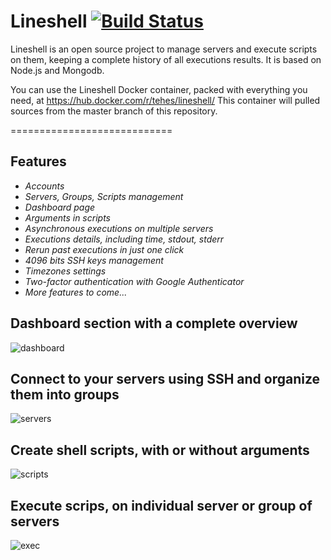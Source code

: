 # Lineshell [![Build Status](https://travis-ci.org/TehesFR/Lineshell.svg?branch=master)](https://travis-ci.org/TehesFR/Lineshell)

Lineshell is an open source project to manage servers and execute scripts on them, keeping a complete history of all executions results. 
It is based on Node.js and Mongodb. 

You can use the Lineshell Docker container, packed with everything you need, at https://hub.docker.com/r/tehes/lineshell/ 
This container will pulled sources from the master branch of this repository.

============================

## Features

  * *Accounts*
  * *Servers, Groups, Scripts management*
  * *Dashboard page*
  * *Arguments in scripts*
  * *Asynchronous executions on multiple servers*
  * *Executions details, including time, stdout, stderr*
  * *Rerun past executions in just one click*
  * *4096 bits SSH keys management*
  * *Timezones settings*
  * *Two-factor authentication with Google Authenticator*
  * *More features to come...*

## Dashboard section with a complete overview
![dashboard](https://cloud.githubusercontent.com/assets/5724684/10742517/ea942bba-7c2d-11e5-8d17-e57e8070fe90.png)

## Connect to your servers using SSH and organize them into groups
![servers](https://cloud.githubusercontent.com/assets/5724684/10742518/ea95f60c-7c2d-11e5-8bbf-6b3f2e2d1022.png)

## Create shell scripts, with or without arguments
![scripts](https://cloud.githubusercontent.com/assets/5724684/10742519/ea988d4a-7c2d-11e5-805e-727948c08614.png)

## Execute scrips, on individual server or group of servers
![exec](https://cloud.githubusercontent.com/assets/5724684/10742516/ea9290b6-7c2d-11e5-9815-395df8f30b89.png)
